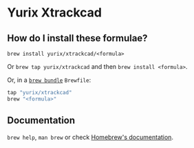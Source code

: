 # Yurix Xtrackcad

## How do I install these formulae?

`brew install yurix/xtrackcad/<formula>`

Or `brew tap yurix/xtrackcad` and then `brew install <formula>`.

Or, in a [`brew bundle`](https://github.com/Homebrew/homebrew-bundle) `Brewfile`:

```ruby
tap "yurix/xtrackcad"
brew "<formula>"
```

## Documentation

`brew help`, `man brew` or check [Homebrew's documentation](https://docs.brew.sh).
